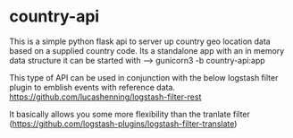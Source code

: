 # country-api

This is a simple python flask api to server up country geo location data based on a supplied country code. Its a standalone app with an in memory data structure it can be started with --> gunicorn3 -b <server ip:port> country-api:app

This type of API can be used in conjunction with the below logstash filter plugin to emblish events with reference data.
https://github.com/lucashenning/logstash-filter-rest

It basically allows you some more flexibility than the tranlate filter (https://github.com/logstash-plugins/logstash-filter-translate)
